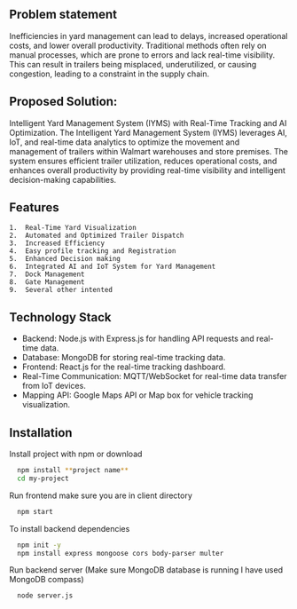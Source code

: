 ## Problem statement
Inefficiencies in yard management can lead to delays, increased operational costs, and lower overall productivity. Traditional methods often rely on manual processes, which are prone to errors and lack real-time visibility. This can result in trailers being misplaced, underutilized, or causing congestion, leading to a constraint in the supply chain.

## Proposed Solution: 
Intelligent Yard Management System (IYMS) with Real-Time Tracking and AI Optimization. The Intelligent Yard Management System (IYMS) leverages AI, IoT, and real-time data analytics to optimize the movement and management of trailers within Walmart warehouses and store premises. The system ensures efficient trailer utilization, reduces operational costs, and enhances overall productivity by providing real-time visibility and intelligent decision-making capabilities.
## Features
    1.	Real-Time Yard Visualization
    2.  Automated and Optimized Trailer Dispatch
    3.  Increased Efficiency
    4.  Easy profile tracking and Registration
    5.  Enhanced Decision making
    6.  Integrated AI and IoT System for Yard Management
    7.  Dock Management 
    8.  Gate Management
    9.  Several other intented




## Technology Stack
- Backend: Node.js with Express.js for handling API requests and real-time data.
- Database: MongoDB for storing real-time tracking data.
- Frontend: React.js for the real-time tracking dashboard.
- Real-Time Communication: MQTT/WebSocket for real-time data transfer from IoT devices.
- Mapping API: Google Maps API or Map box for vehicle tracking visualization.

## Installation

Install project with npm or download 

```bash
  npm install **project name**
  cd my-project
```
Run frontend make sure you are in client directory
```bash
  npm start
```
To install backend dependencies

```bash
  npm init -y
  npm install express mongoose cors body-parser multer
```
Run backend server
(Make sure MongoDB database is running I have used MongoDB compass)
```bash
  node server.js
```